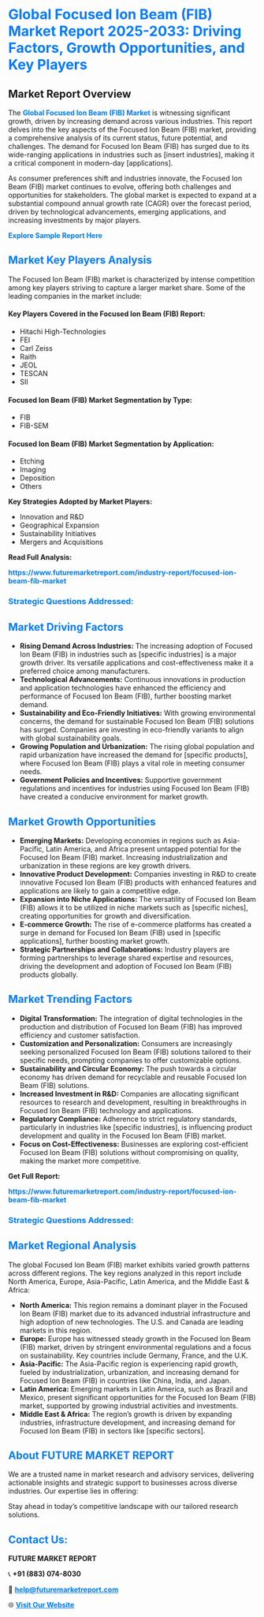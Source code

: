 <h1 style="color: #007BFF;">Global Focused Ion Beam (FIB) Market Report 2025-2033: Driving Factors, Growth Opportunities, and Key Players</h1>

<section id="overview">
<h2>Market Report Overview</h2>
<p>The <a href="https://www.futuremarketreport.com/industry-report/focused-ion-beam-fib-market" style="color: #007BFF; text-decoration: none;"><strong>Global Focused Ion Beam (FIB) Market</strong></a> is witnessing significant growth, driven by increasing demand across various industries. This report delves into the key aspects of the Focused Ion Beam (FIB) market, providing a comprehensive analysis of its current status, future potential, and challenges. The demand for Focused Ion Beam (FIB) has surged due to its wide-ranging applications in industries such as [insert industries], making it a critical component in modern-day [applications].</p>
<p>As consumer preferences shift and industries innovate, the Focused Ion Beam (FIB) market continues to evolve, offering both challenges and opportunities for stakeholders. The global market is expected to expand at a substantial compound annual growth rate (CAGR) over the forecast period, driven by technological advancements, emerging applications, and increasing investments by major players.</p>
</section>

<section id="overview">
<p><a href="https://www.futuremarketreport.com/request-sample/reportId=26422" style="color: #007BFF; text-decoration: none;"><strong>Explore Sample Report Here</strong></a></p>
</section>

<section id="key-players">
<h2 style="color: #007BFF;">Market Key Players Analysis</h2>
<p>The Focused Ion Beam (FIB) market is characterized by intense competition among key players striving to capture a larger market share. Some of the leading companies in the market include:</p>
<h4>Key Players Covered in the Focused Ion Beam (FIB) Report:</h4>
<ul><li>Hitachi High-Technologies</li><li>FEI</li><li>Carl Zeiss</li><li>Raith</li><li>JEOL</li><li>TESCAN</li><li>SII</li></ul>
<h4>Focused Ion Beam (FIB) Market Segmentation by Type:</h4>
<ul><li>FIB</li><li>FIB-SEM</li></ul>

<h4>Focused Ion Beam (FIB) Market Segmentation by Application:</h4>
<ul><li>Etching</li><li>Imaging</li><li>Deposition</li><li>Others</li></ul>
<p><strong>Key Strategies Adopted by Market Players:</strong></p>
<ul>
<li>Innovation and R&D</li>
<li>Geographical Expansion</li>
<li>Sustainability Initiatives</li>
<li>Mergers and Acquisitions</li>
</ul>
</section>

<section>
<p><strong>Read Full Analysis: </strong></p><a href="https://www.futuremarketreport.com/industry-report/focused-ion-beam-fib-market" style="color: #007BFF; text-decoration: none;"><strong>https://www.futuremarketreport.com/industry-report/focused-ion-beam-fib-market</strong></a>
<h3 style="color: #007BFF;">Strategic Questions Addressed:</h3>
</section>

<section id="driving-factors">
<h2 style="color: #007BFF;">Market Driving Factors</h2>
<ul>
<li><strong>Rising Demand Across Industries:</strong> The increasing adoption of Focused Ion Beam (FIB) in industries such as [specific industries] is a major growth driver. Its versatile applications and cost-effectiveness make it a preferred choice among manufacturers.</li>
<li><strong>Technological Advancements:</strong> Continuous innovations in production and application technologies have enhanced the efficiency and performance of Focused Ion Beam (FIB), further boosting market demand.</li>
<li><strong>Sustainability and Eco-Friendly Initiatives:</strong> With growing environmental concerns, the demand for sustainable Focused Ion Beam (FIB) solutions has surged. Companies are investing in eco-friendly variants to align with global sustainability goals.</li>
<li><strong>Growing Population and Urbanization:</strong> The rising global population and rapid urbanization have increased the demand for [specific products], where Focused Ion Beam (FIB) plays a vital role in meeting consumer needs.</li>
<li><strong>Government Policies and Incentives:</strong> Supportive government regulations and incentives for industries using Focused Ion Beam (FIB) have created a conducive environment for market growth.</li>
</ul>
</section>

<section id="growth-opportunities">
<h2 style="color: #007BFF;">Market Growth Opportunities</h2>
<ul>
<li><strong>Emerging Markets:</strong> Developing economies in regions such as Asia-Pacific, Latin America, and Africa present untapped potential for the Focused Ion Beam (FIB) market. Increasing industrialization and urbanization in these regions are key growth drivers.</li>
<li><strong>Innovative Product Development:</strong> Companies investing in R&D to create innovative Focused Ion Beam (FIB) products with enhanced features and applications are likely to gain a competitive edge.</li>
<li><strong>Expansion into Niche Applications:</strong> The versatility of Focused Ion Beam (FIB) allows it to be utilized in niche markets such as [specific niches], creating opportunities for growth and diversification.</li>
<li><strong>E-commerce Growth:</strong> The rise of e-commerce platforms has created a surge in demand for Focused Ion Beam (FIB) used in [specific applications], further boosting market growth.</li>
<li><strong>Strategic Partnerships and Collaborations:</strong> Industry players are forming partnerships to leverage shared expertise and resources, driving the development and adoption of Focused Ion Beam (FIB) products globally.</li>
</ul>
</section>

<section id="trending-factors">
<h2 style="color: #007BFF;">Market Trending Factors</h2>
<ul>
<li><strong>Digital Transformation:</strong> The integration of digital technologies in the production and distribution of Focused Ion Beam (FIB) has improved efficiency and customer satisfaction.</li>
<li><strong>Customization and Personalization:</strong> Consumers are increasingly seeking personalized Focused Ion Beam (FIB) solutions tailored to their specific needs, prompting companies to offer customizable options.</li>
<li><strong>Sustainability and Circular Economy:</strong> The push towards a circular economy has driven demand for recyclable and reusable Focused Ion Beam (FIB) solutions.</li>
<li><strong>Increased Investment in R&D:</strong> Companies are allocating significant resources to research and development, resulting in breakthroughs in Focused Ion Beam (FIB) technology and applications.</li>
<li><strong>Regulatory Compliance:</strong> Adherence to strict regulatory standards, particularly in industries like [specific industries], is influencing product development and quality in the Focused Ion Beam (FIB) market.</li>
<li><strong>Focus on Cost-Effectiveness:</strong> Businesses are exploring cost-efficient Focused Ion Beam (FIB) solutions without compromising on quality, making the market more competitive.</li>
</ul>
</section>

<section>
<p><strong>Get Full Report: </strong></p><a href="https://www.futuremarketreport.com/industry-report/focused-ion-beam-fib-market" style="color: #007BFF; text-decoration: none;"><strong>https://www.futuremarketreport.com/industry-report/focused-ion-beam-fib-market</strong></a>
<h3 style="color: #007BFF;">Strategic Questions Addressed:</h3>
</section>


<section id="regional-analysis">
<h2 style="color: #007BFF;">Market Regional Analysis</h2>
<p>The global Focused Ion Beam (FIB) market exhibits varied growth patterns across different regions. The key regions analyzed in this report include North America, Europe, Asia-Pacific, Latin America, and the Middle East & Africa:</p>
<ul>
<li><strong>North America:</strong> This region remains a dominant player in the Focused Ion Beam (FIB) market due to its advanced industrial infrastructure and high adoption of new technologies. The U.S. and Canada are leading markets in this region.</li>
<li><strong>Europe:</strong> Europe has witnessed steady growth in the Focused Ion Beam (FIB) market, driven by stringent environmental regulations and a focus on sustainability. Key countries include Germany, France, and the U.K.</li>
<li><strong>Asia-Pacific:</strong> The Asia-Pacific region is experiencing rapid growth, fueled by industrialization, urbanization, and increasing demand for Focused Ion Beam (FIB) in countries like China, India, and Japan.</li>
<li><strong>Latin America:</strong> Emerging markets in Latin America, such as Brazil and Mexico, present significant opportunities for the Focused Ion Beam (FIB) market, supported by growing industrial activities and investments.</li>
<li><strong>Middle East & Africa:</strong> The region’s growth is driven by expanding industries, infrastructure development, and increasing demand for Focused Ion Beam (FIB) in sectors like [specific sectors].</li>
</ul>
</section>

<footer>
<h2 style="color: #007BFF;">About FUTURE MARKET REPORT</h2>
<p>We are a trusted name in market research and advisory services, delivering actionable insights and strategic support to businesses across diverse industries. Our expertise lies in offering:</p>

<p>Stay ahead in today’s competitive landscape with our tailored research solutions.</p>

<h2 style="color: #007BFF;">Contact Us:</h2>
<p><strong>FUTURE MARKET REPORT</strong></p>
<p>📞 <strong>+91 (883) 074-8030</strong></p>
<p>📧 <strong><a href="mailto:help@futuremarketreport.com" style="color: #007BFF;">help@futuremarketreport.com</a></strong></p>
<p>🌐 <strong><a href="https://www.futuremarketreport.com/" style="color: #007BFF;">Visit Our Website</a></strong></p>
</footer>